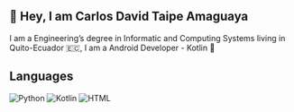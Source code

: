 ## **👋 Hey, I am Carlos David Taipe Amaguaya**

I am a Engineering’s degree in Informatic and Computing Systems living in Quito-Ecuador 🇪🇨, I am a Android Developer - Kotlin 💙

## **Languages**
![Python](https://img.shields.io/badge/-Python-%23282a36?style=for-the-badge&logo=python)
![Kotlin](https://img.shields.io/badge/Kotlin-0095D5.svg?style=for-the-badge&logo=Kotlin&logoColor=white)
![HTML](https://img.shields.io/badge/-HTML-%23282a36?style=for-the-badge&logo=HTML5)
<!--
![JavaScript](https://img.shields.io/badge/JavaScript-F7DF1E.svg?style=for-the-badge&logo=JavaScript&logoColor=black)
-->


